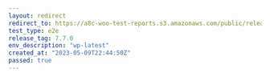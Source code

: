 ```yaml
---
layout: redirect
redirect_to: https://a8c-woo-test-reports.s3.amazonaws.com/public/release/7.7.0/wp-latest/e2e/index.html
test_type: e2e
release_tag: 7.7.0
env_description: "wp-latest"
created_at: "2023-05-09T22:44:50Z"
passed: true
---
```

